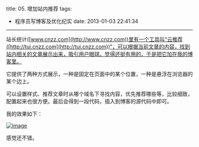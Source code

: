 title: 05. 增加站内推荐
tags:
  - 程序员写博客及优化纪实
date: 2013-01-03 22:41:34
---

站长统计([www.cnzz.com](http://www.cnzz.com))里有一个工具叫“云推荐([http://tui.cnzz.com](http://tui.cnzz.com))”，可以根据当前文章的内容，找到站内相关的文章展示出来，吸引用户眼球。觉得还挺有用的，于是把它加在我的博客里。

它提供了两种方式展示，一种是固定在页面中的某个位置，一种是悬浮在浏览器的某个边上。

可以设置样式、推荐文章时从哪个域名下寻找内容，优先推荐哪些等，比较细致，配置起来也很方便。最后会得到一段代码，插入到博客的源代码中即可。

我的效果如下：

[![image](http://freewind.me/wp-content/uploads/2013/01/image_thumb70.png "image")](http://freewind.me/wp-content/uploads/2013/01/image70.png)

感觉还不错。